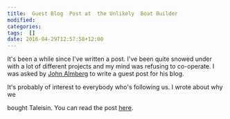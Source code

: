 ```yaml
---
title:  Guest Blog  Post at  the Unlikely  Boat Builder  
modified:
categories:   
tags:  []   
date: 2016-04-29T12:57:58+12:00
---
```

It's been a while since I've written a post. I've been quite snowed under with a
lot of different projects and my mind was refusing to co-operate. I was asked by
[John Almberg](http://www.unlikelyboatbuilder.com/)  to write  a guest  post for
his blog.

It's probably of interest to everybody who's following us. I wrote about why we 

bought Taleisin. You can read the post [here](http://www.unlikelyboatbuilder.com/2016/04/why-did-you-buy-taleisin.html).


<!--more-->
